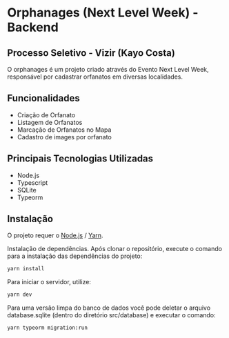 # Orphanages (Next Level Week) - Backend
## Processo Seletivo - Vizir (Kayo Costa)

O orphanages é um projeto criado através do Evento Next Level Week, responsável por cadastrar orfanatos em diversas localidades.

## Funcionalidades

- Criação de Orfanato
- Listagem de Orfanatos
- Marcação de Orfanatos no Mapa
- Cadastro de images por orfanato

## Principais Tecnologias Utilizadas
- Node.js
- Typescript
- SQLite
- Typeorm


## Instalação

O projeto requer o [Node.js](https://nodejs.org/) / [Yarn](https://www.npmjs.com/package/yarn).

Instalação de dependências.
Após clonar o repositório, execute o comando para a instalação das dependências do projeto: 
```sh
yarn install
```

Para iniciar o servidor, utilize: 
```sh
yarn dev
```


Para uma versão limpa do banco de dados você pode deletar o arquivo database.sqlite (dentro do diretório src/database) e executar o comando: 
```sh
yarn typeorm migration:run
```
